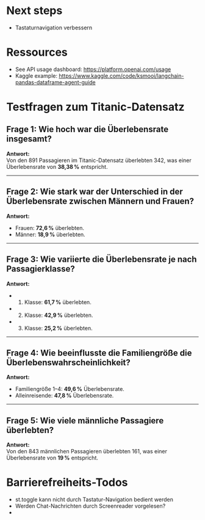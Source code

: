 # Next steps
- Tastaturnavigation verbessern


# Ressources
- See API usage dashboard: https://platform.openai.com/usage
- Kaggle example: https://www.kaggle.com/code/ksmooi/langchain-pandas-dataframe-agent-guide

# Testfragen zum Titanic-Datensatz

## Frage 1: Wie hoch war die Überlebensrate insgesamt?
**Antwort:**  
Von den 891 Passagieren im Titanic-Datensatz überlebten 342, was einer Überlebensrate von **38,38 %** entspricht.

---

## Frage 2: Wie stark war der Unterschied in der Überlebensrate zwischen Männern und Frauen?
**Antwort:**  
- Frauen: **72,6 %** überlebten.
- Männer: **18,9 %** überlebten.

---

## Frage 3: Wie variierte die Überlebensrate je nach Passagierklasse?
**Antwort:**  
- 1. Klasse: **61,7 %** überlebten.
- 2. Klasse: **42,9 %** überlebten.
- 3. Klasse: **25,2 %** überlebten.

---

## Frage 4: Wie beeinflusste die Familiengröße die Überlebenswahrscheinlichkeit?
**Antwort:**  
- Familiengröße 1–4: **49,6 %** Überlebensrate.
- Alleinreisende: **47,8 %** Überlebensrate.

---

## Frage 5: Wie viele männliche Passagiere überlebten?
**Antwort:**  
Von den 843 männlichen Passagieren überlebten 161, was einer Überlebensrate von **19 %** entspricht.

# Barrierefreiheits-Todos
- st.toggle kann nicht durch Tastatur-Navigation bedient werden
- Werden Chat-Nachrichten durch Screenreader vorgelesen?
- 